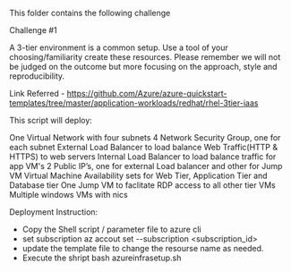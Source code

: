 This folder contains the following challenge

Challenge #1

A 3-tier environment is a common setup. Use a tool of your choosing/familiarity create these resources. Please remember we will not be judged on the outcome but more focusing on the approach, style and reproducibility.

Link Referred - https://github.com/Azure/azure-quickstart-templates/tree/master/application-workloads/redhat/rhel-3tier-iaas



This script will deploy:

One Virtual Network with four subnets
4 Network Security Group, one for each subnet
External Load Balancer to load balance Web Traffic(HTTP & HTTPS) to web servers
Internal Load Balancer to load balance traffic for app VM's
2 Public IP’s, one for external Load balancer and other for Jump VM
Virtual Machine Availability sets for Web Tier, Application Tier and Database tier
One Jump VM to faclitate RDP access to all other tier VMs
Multiple windows VMs with nics



Deployment Instruction:
- Copy the Shell script / parameter file to azure cli 
- set subscription
  az accout set --subscription <subscription_id>
- update the template file to change the resourse name as needed.
- Execute the shript
  bash azureinfrasetup.sh
